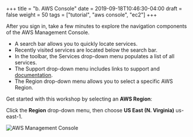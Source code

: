 +++
title = "b. AWS Console"
date = 2019-09-18T10:46:30-04:00
draft = false
weight = 50
tags = ["tutorial", "aws console", "ec2"]
+++

After you sign in, take a few minutes to explore the navigation components of the AWS Management Console. 

- A search bar allows you to quickly locate services.
- Recently visited services are located below the search bar. 
- In the toolbar, the Services drop-down menu populates a list of all services.
- The Support drop-down menu includes links to support and [documentation](https://docs.aws.amazon.com).
- The Region drop-down menu allows you to select a specific AWS Region.

Get started with this workshop by selecting an **AWS Region**:

Click the **Region** drop-down menu, then choose **US East (N. Virginia)** us-east-1.

![AWS Management Console](/images/hpc-aws-parallelcluster-workshop/aws-console.png)
